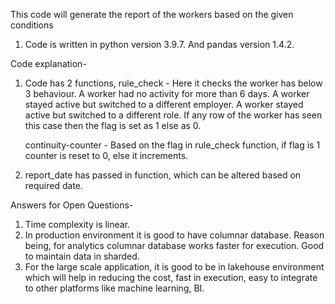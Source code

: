 This code will generate the report of the workers based on the given conditions
1. Code is written in python version 3.9.7. And pandas version 1.4.2.

Code explanation-
1. Code has 2 functions,
    rule_check - Here it checks the worker has below 3 behaviour.
        A worker had no activity for more than 6 days.
        A worker stayed active but switched to a different employer.
        A worker stayed active but switched to a different role.
    If any row of the worker has seen this case then the flag is set as 1 else as 0.
    
    continuity-counter - Based on the flag in rule_check function, if flag is 1 counter is reset to 0, else it increments.
2. report_date has passed in function, which can be altered based on required date.

Answers for Open Questions-
1. Time complexity is linear.
2. In production environment it is good to have columnar database. Reason being, for analytics columnar database works faster for execution. Good to maintain data in sharded.
3. For the large scale application, it is good to be in lakehouse environment which will help in reducing the cost, fast in execution, easy to integrate to other platforms like machine learning, BI.
